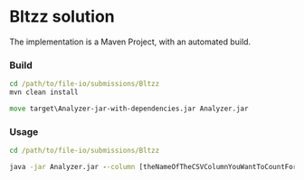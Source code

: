 # Bltzz solution

The implementation is a Maven Project, with an automated build.

### Build
```cmd
cd /path/to/file-io/submissions/Bltzz
mvn clean install

move target\Analyzer-jar-with-dependencies.jar Analyzer.jar
```

### Usage

```cmd
cd /path/to/file-io/submissions/Bltzz

java -jar Analyzer.jar --column [theNameOfTheCSVColumnYouWantToCountForSolution3]

```

